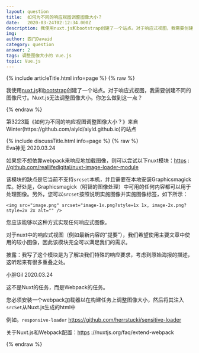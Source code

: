 ```yaml
---
layout: question
title:  如何为不同的响应视图调整图像大小？
date:   2020-03-24T02:12:34.000Z
description: 我使用nuxt.js和bootstrap创建了一个站点。对于响应式视图，我需要创建不同的图像尺寸。Nuxt.js无法调整图像大小。你怎么做到这一点？...
img: 
author: 西门Davaid
category: question
answer: 2
tags: 调整图像大小的 Vue.js
topic: Vue.js
---
```

<div class="article-root">
  <div class="article">
    {% include articleTitle.html info=page %}
    {% raw %}
    <div class="article-content"><p><font style="vertical-align: inherit;"><font style="vertical-align: inherit;">我使用</font></font><a href="https://nuxtjs.org/" rel="nofollow noreferrer"><font style="vertical-align: inherit;"><font style="vertical-align: inherit;">nuxt.js</font></font></a><font style="vertical-align: inherit;"><font style="vertical-align: inherit;">和</font></font><a href="https://getbootstrap.com/" rel="nofollow noreferrer"><font style="vertical-align: inherit;"><font style="vertical-align: inherit;">bootstrap</font></font></a><font style="vertical-align: inherit;"><font style="vertical-align: inherit;">创建了一个站点</font><font style="vertical-align: inherit;">。</font><font style="vertical-align: inherit;">对于响应式视图，我需要创建不同的图像尺寸。</font><font style="vertical-align: inherit;">Nuxt.js无法调整图像大小。</font><font style="vertical-align: inherit;">你怎么做到这一点？</font></font></p></div>
    {% endraw %}
  </div>
  <p class="winter_mark">第3223篇《如何为不同的响应视图调整图像大小？》来自Winter(https://github.com/aiyld/aiyld.github.io)的站点</p>
  <div class="discuss-wrapper">
    {% include discussTitle.html info=page %}
    {% raw %}
    <div class="discuss-list">
    <div class="discuss-item">
        <div class="discuss-parent">
          <div class="discuss-meta">
            <span class="discuss-user">Eva神无</span>
            <span class="discuss-time">2020.03.24</span>
          </div>
          <div class="discuss-comment"><p><font style="vertical-align: inherit;"><font style="vertical-align: inherit;">如果您不想依靠webpack来响应地加载图像，则可以尝试以下nuxt模块：</font><a href="https://github.com/reallifedigital/nuxt-image-loader-module" rel="nofollow noreferrer"><font style="vertical-align: inherit;">https</font></a><font style="vertical-align: inherit;"> : </font></font><a href="https://github.com/reallifedigital/nuxt-image-loader-module" rel="nofollow noreferrer"><font style="vertical-align: inherit;"><font style="vertical-align: inherit;">//github.com/reallifedigital/nuxt-image-loader-module</font></font></a></p>

<p><font style="vertical-align: inherit;"><font style="vertical-align: inherit;">该模块的缺点是它当前不支持</font></font><code>srcset</code><font style="vertical-align: inherit;"><font style="vertical-align: inherit;">本机，并且需要在本地安装Graphicsmagick库。</font><font style="vertical-align: inherit;">好处是，Graphicsmagick（明智的图像处理）中可用的任何内容都可以用于处理图像。</font><font style="vertical-align: inherit;">另外，您可以</font></font><code>srcset</code><font style="vertical-align: inherit;"><font style="vertical-align: inherit;">按照说明实施图像并实施图像标签，如下所示：</font></font></p>

<pre><code>&lt;img src="image.png" srcset="image-1x.png?style=1x 1x, image-2x.png?style=2x 2x alt="" /&gt;
</code></pre>

<p><font style="vertical-align: inherit;"><font style="vertical-align: inherit;">您应该能够以这种方式实现任何响应式图像。</font></font></p>

<p><font style="vertical-align: inherit;"><font style="vertical-align: inherit;">对于nuxt中的响应式视图（例如最新内容的“提要”），我们希望使用主要文章中使用的较小图像，因此该模块完全可以满足我们的需求。</font></font></p>

<p><font style="vertical-align: inherit;"><font style="vertical-align: inherit;">披露：我写了这个模块是为了解决我们特殊的响应要求，考虑到原始海报的描述，这听起来有很多重叠之处。</font></font></p></div>
        </div></div><div class="discuss-item">
        <div class="discuss-parent">
          <div class="discuss-meta">
            <span class="discuss-user">小胖Gil</span>
            <span class="discuss-time">2020.03.24</span>
          </div>
          <div class="discuss-comment"><p><font style="vertical-align: inherit;"><font style="vertical-align: inherit;">这不是Nuxt的任务，而是Webpack的任务。</font></font></p>

<p><font style="vertical-align: inherit;"><font style="vertical-align: inherit;">您必须安装一个webpack加载器以在构建任务上调整图像大小，然后将其注入</font></font><code>srcSet</code><font style="vertical-align: inherit;"><font style="vertical-align: inherit;">从Nuxt.js生成的html中</font></font></p>

<p><font style="vertical-align: inherit;"><font style="vertical-align: inherit;">例如。</font></font><code>responsive-loader</code> <a href="https://github.com/herrstucki/responsive-loader" rel="nofollow noreferrer"><font style="vertical-align: inherit;"><font style="vertical-align: inherit;">https://github.com/herrstucki/sensitive-loader</font></font></a></p>

<p><font style="vertical-align: inherit;"><font style="vertical-align: inherit;">关于Nuxt.js和Webpack配置：</font><a href="https://nuxtjs.org/faq/extend-webpack" rel="nofollow noreferrer"><font style="vertical-align: inherit;">https</font></a><font style="vertical-align: inherit;"> ://nuxtjs.org/faq/extend-webpack</font></font><a href="https://nuxtjs.org/faq/extend-webpack" rel="nofollow noreferrer"><font style="vertical-align: inherit;"></font></a></p></div>
        </div></div>
    </div>
    {% endraw %}
  </div>
<div>
